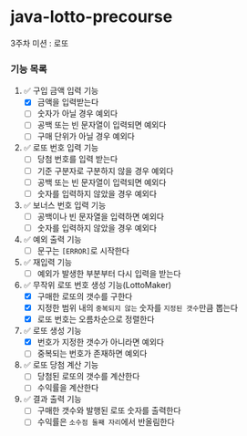 # java-lotto-precourse

3주차 미션 : 로또

### 기능 목록

1. ✅ 구입 금액 입력 기능
    - [x] 금액을 입력받는다
    - [ ] 숫자가 아닐 경우 예외다
    - [ ] 공백 또는 빈 문자열이 입력되면 예외다
    - [ ] 구매 단위가 아닐 경우 예외다

2. ✅ 로또 번호 입력 기능
    - [ ] 당첨 번호를 입력 받는다
    - [ ] 기준 구분자로 구분하지 않을 경우 예외다
    - [ ] 공백 또는 빈 문자열이 입력되면 예외다
    - [ ] 숫자를 입력하지 않았을 경우 예외다

3. ✅ 보너스 번호 입력 기능
    - [ ] 공백이나 빈 문자열을 입력하면 예외다
    - [ ] 숫자를 입력하지 않았을 경우 예외다

4. ✅ 예외 출력 기능
    - [ ] 문구는 `[ERROR]`로 시작한다

5. ✅ 재입력 기능
    - [ ] 예외가 발생한 부분부터 다시 입력을 받는다

6. ✅ 무작위 로또 번호 생성 기능(LottoMaker)
    - [x] 구매한 로또의 갯수를 구한다
    - [x] 지정한 범위 내의 `중복되지 않는` 숫자를 `지정된 갯수`만큼 뽑는다
    - [x] 로또 번호는 오름차순으로 정렬한다

7. ✅ 로또 생성 기능
    - [x] 번호가 지정한 갯수가 아니라면 예외다
    - [ ] 중복되는 번호가 존재하면 예외다

8. ✅ 로또 당첨 계산 기능
    - [ ] 당첨된 로또의 갯수를 계산한다
    - [ ] 수익률을 계산한다

9. ✅ 결과 출력 기능
    - [ ] 구매한 갯수와 발행된 로또 숫자를 출력한다
    - [ ] 수익률은 `소수점 둘째 자리`에서 반올림한다
